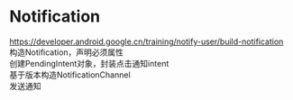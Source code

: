 # Notification
https://developer.android.google.cn/training/notify-user/build-notification
构造Notification，声明必须属性  
创建PendingIntent对象，封装点击通知intent  
基于版本构造NotificationChannel  
发送通知  
